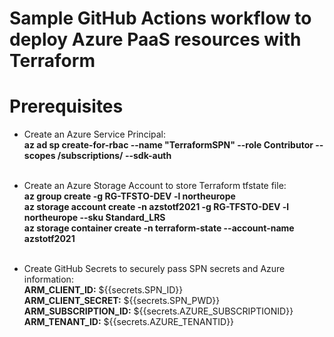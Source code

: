 # Sample GitHub Actions workflow to deploy Azure PaaS resources with Terraform

# Prerequisites

- Create an Azure Service Principal:<br>
<b>az ad sp create-for-rbac --name "TerraformSPN" --role Contributor --scopes /subscriptions/<subscription-id> --sdk-auth</b><br><br>

- Create an Azure Storage Account to store Terraform tfstate file:<br>
<b>az group create -g RG-TFSTO-DEV -l northeurope<br>
az storage account create -n azstotf2021 -g RG-TFSTO-DEV -l northeurope --sku Standard_LRS<br>
 az storage container create -n terraform-state --account-name azstotf2021</b><br><br>

- Create GitHub Secrets to securely pass SPN secrets and Azure information:<br>
<b>ARM_CLIENT_ID:</b> ${{secrets.SPN_ID}}<br>
<b>ARM_CLIENT_SECRET:</b> ${{secrets.SPN_PWD}}<br>
<b>ARM_SUBSCRIPTION_ID:</b> ${{secrets.AZURE_SUBSCRIPTIONID}}<br>
<b>ARM_TENANT_ID:</b> ${{secrets.AZURE_TENANTID}}<br>
